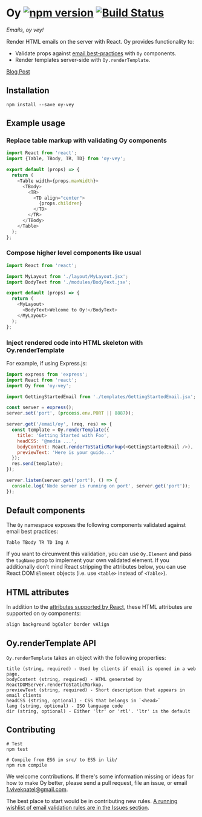 # Oy [![npm version](https://badge.fury.io/js/oy-vey.svg)](http://badge.fury.io/js/oy-vey) [![Build Status](https://travis-ci.org/revivek/oy.svg?branch=master)](https://travis-ci.org/revivek/oy)

*Emails, oy vey!*

Render HTML emails on the server with React. Oy provides functionality to:

- Validate props against [email best-practices](https://github.com/revivek/oy/tree/master/src/rules) with `Oy` components.
- Render templates server-side with `Oy.renderTemplate`.

[Blog Post](http://oyster.engineering/post/124868558323/emails-oy-vey-render-emails-with-react)

## Installation

```
npm install --save oy-vey
```

## Example usage

### Replace table markup with validating Oy components

```js
import React from 'react';
import {Table, TBody, TR, TD} from 'oy-vey';

export default (props) => {
  return (
    <Table width={props.maxWidth}>
      <TBody>
        <TR>
          <TD align="center">
            {props.children}
          </TD>
        </TR>
      </TBody>
    </Table>
  );
};
```

### Compose higher level components like usual

```js
import React from 'react';

import MyLayout from './layout/MyLayout.jsx';
import BodyText from './modules/BodyText.jsx';

export default (props) => {
  return (
    <MyLayout>
      <BodyText>Welcome to Oy!</BodyText>
    </MyLayout>
  );
};
```


### Inject rendered code into HTML skeleton with Oy.renderTemplate

For example, if using Express.js:

```js
import express from 'express';
import React from 'react';
import Oy from 'oy-vey';

import GettingStartedEmail from './templates/GettingStartedEmail.jsx';

const server = express();
server.set('port', (process.env.PORT || 8887));

server.get('/email/oy', (req, res) => {
  const template = Oy.renderTemplate({
    title: 'Getting Started with Foo',
    headCSS: '@media ...',
    bodyContent: React.renderToStaticMarkup(<GettingStartedEmail />),
    previewText: 'Here is your guide...'
  });
  res.send(template);
});

server.listen(server.get('port'), () => {
  console.log('Node server is running on port', server.get('port'));
});
```

## Default components

The `Oy` namespace exposes the following components validated against email best practices: 

```
Table TBody TR TD Img A
```

If you want to circumvent this validation, you can use `Oy.Element` and pass the `tagName` prop to implement your own validated element. If you additionally don’t mind React stripping the attributes below, you can use React DOM `Element` objects (i.e. use `<table>` instead of `<Table>`).

## HTML attributes

In addition to the [attributes supported by React](https://facebook.github.io/react/docs/tags-and-attributes.html#html-attributes), these HTML attributes are supported on `Oy` components:

```
align background bgColor border vAlign
```

## Oy.renderTemplate API

`Oy.renderTemplate` takes an object with the following properties:

```
title (string, required) - Used by clients if email is opened in a web page.
bodyContent (string, required) - HTML generated by ReactDOMServer.renderToStaticMarkup.
previewText (string, required) - Short description that appears in email clients
headCSS (string, optional) - CSS that belongs in `<head>`
lang (string, optional) - ISO language code
dir (string, optional) - Either 'ltr' or 'rtl'. 'ltr' is the default
```

## Contributing

```
# Test
npm test

# Compile from ES6 in src/ to ES5 in lib/
npm run compile
```

We welcome contributions. If there's some information missing or ideas for how to make Oy better, please
send a pull request, file an issue, or email [1.vivekpatel@gmail.com](mailto:1.vivekpatel@gmail.com).

The best place to start would be in contributing new rules. [A running wishlist of email validation rules are in the Issues section](https://github.com/oysterbooks/oy/issues?q=is%3Aopen+is%3Aissue+label%3A%22rule+wishlist%22).
